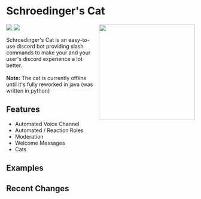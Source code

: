 # Schroedinger's Cat

<img align="right" src="https://user-images.githubusercontent.com/88390464/192118947-6e713788-9a1d-443d-b8ba-7d59f4dd4165.png" height="256" width="256">


<img src="https://top.gg/api/widget/servers/872475386620026971.svg">
<img src="https://discordapp.com/api/guilds/872891293733388320/widget.png">


Schroedinger's Cat is an easy-to-use discord bot providing slash commands to make your and your user's discord experience a lot better. <br><br>
**Note:** The cat is currently offline until it's fully reworked in java (was written in python)

<!-- FEATURES-->
## Features

   - Automated Voice Channel
   - Automated / Reaction Roles
   - Moderation
   - Welcome Messages
   - Cats
  
## Examples


## Recent Changes



